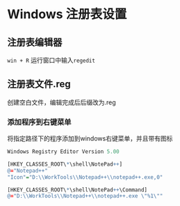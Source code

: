 # Windows 注册表设置

## 注册表编辑器

``win + R`` 运行窗口中输入``regedit``

## 注册表文件.reg

创建空白文件，编辑完成后后缀改为.reg

### 添加程序到右键菜单

将指定路径下的程序添加到windows右键菜单，并且带有图标

```r
Windows Registry Editor Version 5.00

[HKEY_CLASSES_ROOT\*\shell\NotePad++]
@="Notepad++"
"Icon"="D:\\WorkTools\\Notepad++\\notepad++.exe,0"

[HKEY_CLASSES_ROOT\*\shell\NotePad++\Command]
@="D:\\WorkTools\\Notepad++\\notepad++.exe \"%1\""
```
